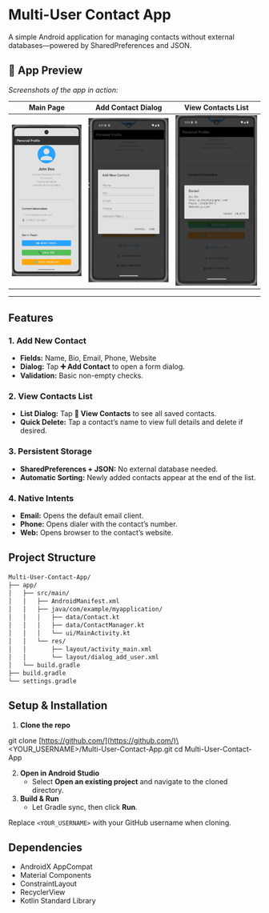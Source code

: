 # Multi-User Contact App

A simple Android application for managing contacts without external databases—powered by SharedPreferences and JSON.
## 📸 App Preview

*Screenshots of the app in action:*

|                  Main Page                  |              Add Contact Dialog             |                View Contacts List               |
| :-----------------------------------------: | :-----------------------------------------: | :---------------------------------------------: |
| ![Main Screen](docs/images/main_screen.png) | ![Add Contact](docs/images/add_contact.png) | ![View Contacts](docs/images/view_contacts.png) |

---

## Features

### 1. Add New Contact

* **Fields:** Name, Bio, Email, Phone, Website
* **Dialog:** Tap **➕ Add Contact** to open a form dialog.
* **Validation:** Basic non-empty checks.

### 2. View Contacts List

* **List Dialog:** Tap **👥 View Contacts** to see all saved contacts.
* **Quick Delete:** Tap a contact’s name to view full details and delete if desired.

### 3. Persistent Storage

* **SharedPreferences + JSON:** No external database needed.
* **Automatic Sorting:** Newly added contacts appear at the end of the list.

### 4. Native Intents

* **Email:** Opens the default email client.
* **Phone:** Opens dialer with the contact’s number.
* **Web:** Opens browser to the contact’s website.

## Project Structure

```
Multi-User-Contact-App/
├── app/
│   ├── src/main/
│   │   ├── AndroidManifest.xml
│   │   ├── java/com/example/myapplication/
│   │   │   ├── data/Contact.kt
│   │   │   ├── data/ContactManager.kt
│   │   │   └── ui/MainActivity.kt
│   │   └── res/
│   │       ├── layout/activity_main.xml
│   │       └── layout/dialog_add_user.xml
│   └── build.gradle
├── build.gradle
└── settings.gradle
```

## Setup & Installation

1. **Clone the repo**

git clone [https://github.com/](https://github.com/)\<YOUR\_USERNAME>/Multi-User-Contact-App.git
cd Multi-User-Contact-App

2. **Open in Android Studio**
   - Select **Open an existing project** and navigate to the cloned directory.
3. **Build & Run**
   - Let Gradle sync, then click **Run**.

Replace `<YOUR_USERNAME>` with your GitHub username when cloning.

## Dependencies

* AndroidX AppCompat
* Material Components
* ConstraintLayout
* RecyclerView
* Kotlin Standard Library


